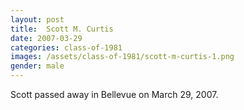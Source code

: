 ```yaml
---
layout: post
title:  Scott M. Curtis
date: 2007-03-29
categories: class-of-1981
images: /assets/class-of-1981/scott-m-curtis-1.png
gender: male
---
```

Scott passed away in Bellevue on March 29, 2007.
